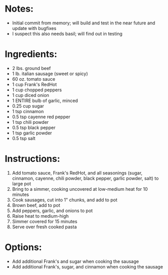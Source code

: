 # Notes: 
- Initial commit from memory; will build and test in the near future and update with bugfixes
- I suspect this also needs basil; will find out in testing

# Ingredients:
- 2 lbs. ground beef
- 1 lb. italian sausage (sweet or spicy) 
- 60 oz. tomato sauce
- 1 cup Frank's RedHot
- 1 cup chopped peppers
- 1 cup diced onion
- 1 ENTIRE bulb of garlic, minced
- 0.25 cup sugar
- 1 tsp cinnamon
- 0.5 tsp cayenne red pepper
- 1 tsp chili powder
- 0.5 tsp black pepper
- 1 tsp garlic powder
- 0.5 tsp salt

# Instructions:
1. Add tomato sauce, Frank's RedHot, and all seasonings (sugar, cinnamon, cayenne, chili powder, black pepper, garlic powder, salt) to large pot
2. Bring to a simmer, cooking uncovered at low-medium heat for 10 minutes 
3. Cook sausages, cut into 1" chunks, and add to pot
4. Brown beef, add to pot
5. Add peppers, garlic, and onions to pot
6. Raise heat to medium-high
7. Simmer covered for 15 minutes
8. Serve over fresh cooked pasta

# Options:
- Add additional Frank's and sugar when cooking the sausage
- Add additional Frank's, sugar, and cinnamon when cooking the sausage
